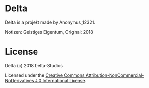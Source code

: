 # Delta
Delta is a projekt made by Anonymus_12321.

Notizen: Geistiges Eigentum,
Original: 2018

# License
Delta (c) 2018 Delta-Studios

Licensed under the [Creative Commons Attribution-NonCommercial-NoDerivatives 4.0 International License](https://github.com/AP-Studios/Delta/blob/main/LICENSE.md).
